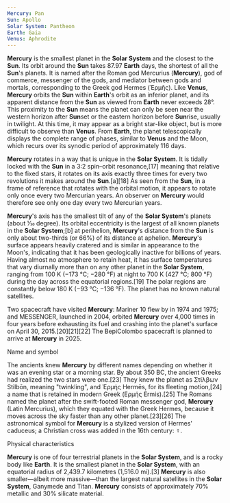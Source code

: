 ```yaml
---
Mercury: Pan
Sun: Apollo
Solar System: Pantheon
Earth: Gaia
Venus: Aphrodite
---
```


**Mercury** is the smallest planet in the **Solar System** and the closest to the **Sun**. Its orbit around the **Sun** takes 87.97 **Earth** days, the shortest of all the **Sun**'s planets. It is named after the Roman god Mercurius (**Mercury**), god of commerce, messenger of the gods, and mediator between gods and mortals, corresponding to the Greek god Hermes (Ἑρμῆς). Like **Venus**, **Mercury** orbits the **Sun** within **Earth**'s orbit as an inferior planet, and its apparent distance from the **Sun** as viewed from **Earth** never exceeds 28°. This proximity to the **Sun** means the planet can only be seen near the western horizon after **Sun**set or the eastern horizon before **Sun**rise, usually in twilight. At this time, it may appear as a bright star-like object, but is more difficult to observe than **Venus**. From **Earth**, the planet telescopically displays the complete range of phases, similar to **Venus** and the Moon, which recurs over its synodic period of approximately 116 days.

**Mercury** rotates in a way that is unique in the **Solar System**. It is tidally locked with the **Sun** in a 3:2 spin–orbit resonance,[17] meaning that relative to the fixed stars, it rotates on its axis exactly three times for every two revolutions it makes around the **Sun**.[a][18] As seen from the **Sun**, in a frame of reference that rotates with the orbital motion, it appears to rotate only once every two Mercurian years. An observer on **Mercury** would therefore see only one day every two Mercurian years.

**Mercury**'s axis has the smallest tilt of any of the **Solar System**'s planets (about 1⁄30 degree). Its orbital eccentricity is the largest of all known planets in the **Solar System**;[b] at perihelion, **Mercury**'s distance from the **Sun** is only about two-thirds (or 66%) of its distance at aphelion. **Mercury**'s surface appears heavily cratered and is similar in appearance to the Moon's, indicating that it has been geologically inactive for billions of years. Having almost no atmosphere to retain heat, it has surface temperatures that vary diurnally more than on any other planet in the **Solar System**, ranging from 100 K (−173 °C; −280 °F) at night to 700 K (427 °C; 800 °F) during the day across the equatorial regions.[19] The polar regions are constantly below 180 K (−93 °C; −136 °F). The planet has no known natural satellites.

Two spacecraft have visited **Mercury**: Mariner 10 flew by in 1974 and 1975; and MESSENGER, launched in 2004, orbited **Mercury** over 4,000 times in four years before exhausting its fuel and crashing into the planet's surface on April 30, 2015.[20][21][22] The BepiColombo spacecraft is planned to arrive at **Mercury** in 2025.

Name and symbol

The ancients knew **Mercury** by different names depending on whether it was an evening star or a morning star. By about 350 BC, the ancient Greeks had realized the two stars were one.[23] They knew the planet as Στίλβων Stilbōn, meaning "twinkling", and Ἑρμής Hermēs, for its fleeting motion,[24] a name that is retained in modern Greek (Ερμής Ermis).[25] The Romans named the planet after the swift-footed Roman messenger god, **Mercury** (Latin Mercurius), which they equated with the Greek Hermes, because it moves across the sky faster than any other planet.[23][26] The astronomical symbol for **Mercury** is a stylized version of Hermes' caduceus; a Christian cross was added in the 16th century: ☿.

Physical characteristics

**Mercury** is one of four terrestrial planets in the **Solar System**, and is a rocky body like **Earth**. It is the smallest planet in the **Solar System**, with an equatorial radius of 2,439.7 kilometres (1,516.0 mi).[3] **Mercury** is also smaller—albeit more massive—than the largest natural satellites in the **Solar System**, Ganymede and Titan. **Mercury** consists of approximately 70% metallic and 30% silicate material.

